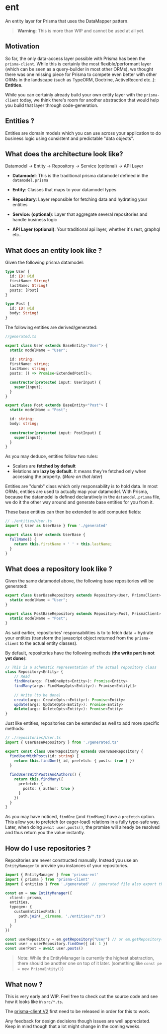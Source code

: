 # ent

An entity layer for Prisma that uses the DataMapper pattern.

> **Warning**: This is more than WIP and cannot be used at all yet.



## Motivation

So far, the only data-access layer possible with Prisma has been the `prisma-client`. While this is certainly the most flexible/performant layer (which can be seen as a query-builder in most other ORMs), we thought there was one missing piece for Prisma to compete even better with other ORMs in the landscape (such as TypeORM, Doctrine, ActiveRecord etc..): **Entities**.

While you can certainly already build your own entity layer with the `prisma-client` today, we think there's room for another abstraction that would help you build that layer through code-generation.



## Entities ?

Entities are domain models which you can use across your application to do business logic using consistent and predictable "data objects".



## What does the architecture look like?

Datamodel -> Entity -> Repository -> Service (optional) -> API Layer

- **Datamodel**:                 This is the traditional prisma datamodel defined in the `datamodel.prisma`

- **Entity**:                           Classes that maps to your datamodel types

- **Repository**:                  Layer reponsible for fetching data and hydrating your entities

- **Service: (optional)**:    Layer that aggregate several repositories and handle business logic

- **API Layer (optional)**: Your traditional api layer, whether it's rest, graphql etc..

  

## What does an entity look like ?

Given the following prisma datamodel:

```graphql
type User {
  id: ID! @id
  firstName: String!
  lastName: String!
  posts: [Post]
}

type Post {
  id: ID! @id
  body: String!
}
```

The following entities are derived/generated:

```ts
//generated.ts

export class User extends BaseEntity<"User"> {
  static modelName = "User";
  
  id: string;
  firstName: string;
  lastName: string;
  posts: () => Promise<ExtendedPost[]>;

  constructor(protected input: UserInput) {
    super(input);
  }
}

export class Post extends BaseEntity<"Post"> {
  static modelName = "Post";

  id: string;
  body: string;
  
  constructor(protected input: PostInput) {
    super(input);
  }
}
```



As you may deduce, entities follow two rules:

- Scalars are **fetched by default**
- Relations are **lazy by default**. It means they're fetched only when accessing the property. (*More on that later*)

Entities are "dumb" class which only responsability is to hold data. In most ORMs, entities are used to actually map your datamodel.
With Prisma, because the datamodel is defined declaratively in the `datamodel.prisma` file, we do it the other way around and generate base entities for you from it.

These base entities can then be extended to add computed fields:

```ts
// ./entities/User.ts
import { User as UserBase } from './generated'

export class User extends UserBase {
  fullName() {
    return this.firstName + ' ' + this.lastName;
  }
}
```



## What does a repository look like ?



Given the same datamodel above, the following base repositories will be generated:

```typescript
export class UserBaseRepository extends Repository<User, PrismaClient> {
  static modelName = "User";
}

export class PostBaseRepository extends Repository<Post, PrismaClient> {
  static modelName = "Post";
}
```



As said earlier, repositories' responsabilities is to to fetch data + hydrate your entities (transform the javascript object returned from the `prisma-client` to the actual entity classes).



By default, repositories have the following methods (**the write part is not yet done**):

```typescript
// This is a schematic representation of the actual repository class
class Repository<Entity> {
    // Read
    findOne(args: FindOneOpts<Entity>): Promise<Entity>
    findMany(args: FindManyOpts<Entity>): Primise<Entity[]>
        
    // Write (to be done)
    create(args: CreateOpts:<Entity>): Promise<Entity>
    update(args: UpdateOpts<Entity>): Promise<Entity>
    delete(args: DeleteOpts<Entity>): Promise<Entity>
}
```



Just like entities, repositories can be extended as well to add more specific methods:

```typescript
// ./repositories/User.ts
import { UserBaseRepository } from './generated.ts'

export const class UserRepository extends UserBaseRepository {
  findUserWithPosts(id: string) {
    return this.findOne({ id, prefetch: { posts: true } })
  }
  
  findUsersWithPostsAndAuthors() {
    return this.findMany({
      prefetch: {
        posts: { author: true }
      }
    })
  }
}
```



As you may have noticed, `findOne` (and `findMany`) have a `prefetch` option. This allow you to prefetch (or eager-load) relations in a fully type-safe way. Later, when doing `await user.posts()`, the promise will already be resolved and thus return you the value instantly.



## How do I use repositories ?

Repositories are never constructed manually. Instead you use an `EntityManager` to provide you instances of your repositories.

```typescript
import { EntityManager } from 'prisma-ent'
import { prisma } from 'prisma-client'
import { entities } from './generated' // generated file also export the entities for convenience

const em = new EntityManager({
  client: prisma,
  entities,
  typegen: {
    customEntitiesPath: [
      path.join(__dirname, './entities/*.ts')
    ]
  }
})

const userRepository = em.getRepository("User") // or em.getRepository(UserBaseRepository)
const user = userRepository.findOne({ id: 1 })
const userPost = await user.posts()
```



> Note: While the EntityManager is currently the highest abstraction, there should be another one on top of it later. (something like `const pe = new PrismaEntity()`)



## What now ?

This is very early and WIP. Feel free to check out the source code and see how it looks like in `src/*.ts`.

The [prisma-client V2](https://github.com/prisma/rfcs/blob/new-ts-client-rfc/text/0000-new-ts-client.md) first need to be released in order for this to work.

Any feedback for design decisions though issues are well appreciated. Keep in mind though that a lot might change in the coming weeks.

